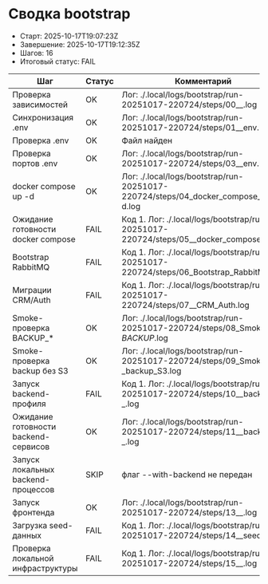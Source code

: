 # Сводка bootstrap

* Старт: 2025-10-17T19:07:23Z
* Завершение: 2025-10-17T19:12:35Z
* Шагов: 16
* Итоговый статус: FAIL

| Шаг | Статус | Комментарий | Лог |
| --- | --- | --- | --- |
| Проверка зависимостей | OK | Лог: ./.local/logs/bootstrap/run-20251017-220724/steps/00__.log | ./.local/logs/bootstrap/run-20251017-220724/steps/00__.log |
| Синхронизация .env | OK | Лог: ./.local/logs/bootstrap/run-20251017-220724/steps/01__env.log | ./.local/logs/bootstrap/run-20251017-220724/steps/01__env.log |
| Проверка .env | OK | Файл найден | — |
| Проверка портов .env | OK | Лог: ./.local/logs/bootstrap/run-20251017-220724/steps/03__env.log | ./.local/logs/bootstrap/run-20251017-220724/steps/03__env.log |
| docker compose up -d | OK | Лог: ./.local/logs/bootstrap/run-20251017-220724/steps/04_docker_compose_up_-d.log | ./.local/logs/bootstrap/run-20251017-220724/steps/04_docker_compose_up_-d.log |
| Ожидание готовности docker compose | FAIL | Код 1. Лог: ./.local/logs/bootstrap/run-20251017-220724/steps/05__docker_compose.log | ./.local/logs/bootstrap/run-20251017-220724/steps/05__docker_compose.log |
| Bootstrap RabbitMQ | FAIL | Код 1. Лог: ./.local/logs/bootstrap/run-20251017-220724/steps/06_Bootstrap_RabbitMQ.log | ./.local/logs/bootstrap/run-20251017-220724/steps/06_Bootstrap_RabbitMQ.log |
| Миграции CRM/Auth | FAIL | Код 1. Лог: ./.local/logs/bootstrap/run-20251017-220724/steps/07__CRM_Auth.log | ./.local/logs/bootstrap/run-20251017-220724/steps/07__CRM_Auth.log |
| Smoke-проверка BACKUP_* | OK | Лог: ./.local/logs/bootstrap/run-20251017-220724/steps/08_Smoke-_BACKUP_.log | ./.local/logs/bootstrap/run-20251017-220724/steps/08_Smoke-_BACKUP_.log |
| Smoke-проверка backup без S3 | OK | Лог: ./.local/logs/bootstrap/run-20251017-220724/steps/09_Smoke-_backup_S3.log | ./.local/logs/bootstrap/run-20251017-220724/steps/09_Smoke-_backup_S3.log |
| Запуск backend-профиля | FAIL | Код 1. Лог: ./.local/logs/bootstrap/run-20251017-220724/steps/10__backend-_.log | ./.local/logs/bootstrap/run-20251017-220724/steps/10__backend-_.log |
| Ожидание готовности backend-сервисов | OK | Лог: ./.local/logs/bootstrap/run-20251017-220724/steps/11__backend-_.log | ./.local/logs/bootstrap/run-20251017-220724/steps/11__backend-_.log |
| Запуск локальных backend-процессов | SKIP | флаг --with-backend не передан | — |
| Запуск фронтенда | OK | Лог: ./.local/logs/bootstrap/run-20251017-220724/steps/13__.log | ./.local/logs/bootstrap/run-20251017-220724/steps/13__.log |
| Загрузка seed-данных | FAIL | Код 1. Лог: ./.local/logs/bootstrap/run-20251017-220724/steps/14__seed-_.log | ./.local/logs/bootstrap/run-20251017-220724/steps/14__seed-_.log |
| Проверка локальной инфраструктуры | FAIL | Код 1. Лог: ./.local/logs/bootstrap/run-20251017-220724/steps/15__.log | ./.local/logs/bootstrap/run-20251017-220724/steps/15__.log |
